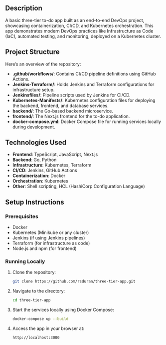 ## Description

A basic three-tier to-do app built as an end-to-end DevOps project, showcasing containerization, CI/CD, and Kubernetes orchestration. This app demonstrates modern DevOps practices like Infrastructure as Code (IaC), automated testing, and monitoring, deployed on a Kubernetes cluster.

## Project Structure

Here’s an overview of the repository:

- **.github/workflows/**: Contains CI/CD pipeline definitions using GitHub Actions.
- **Jenkins-Terraform/**: Holds Jenkins and Terraform configurations for infrastructure setup.
- **Jenkinsfiles/**: Pipeline scripts used by Jenkins for CI/CD.
- **Kubernetes-Manifests/**: Kubernetes configuration files for deploying the backend, frontend, and database services.
- **backend/**: The Go-based backend microservice.
- **frontend/**: The Next.js frontend for the to-do application.
- **docker-compose.yml**: Docker Compose file for running services locally during development.

## Technologies Used

- **Frontend**: TypeScript, JavaScript, Next.js
- **Backend**: Go, Python
- **Infrastructure**: Kubernetes, Terraform
- **CI/CD**: Jenkins, GitHub Actions
- **Containerization**: Docker
- **Orchestration**: Kubernetes
- **Other**: Shell scripting, HCL (HashiCorp Configuration Language)

## Setup Instructions

### Prerequisites

- Docker
- Kubernetes (Minikube or any cluster)
- Jenkins (if using Jenkins pipelines)
- Terraform (for infrastructure as code)
- Node.js and npm (for frontend)

### Running Locally

1. Clone the repository:

   ```bash
   git clone https://github.com/rsduran/three-tier-app.git
   ```
2. Navigate to the directory:

   ```bash
   cd three-tier-app
   ```
3. Start the services locally using Docker Compose:

   ```bash
   docker-compose up --build
   ```
5. Access the app in your browser at:

   ```bash
   http://localhost:3000
   ```
